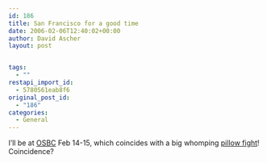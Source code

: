 ```yaml
---
id: 186
title: San Francisco for a good time
date: 2006-02-06T12:40:02+00:00
author: David Ascher
layout: post


tags:
  - ""
restapi_import_id:
  - 5780561eab8f6
original_post_id:
  - "186"
categories:
  - General
---
```

I&#8217;ll be at [OSBC](http://osbc.com/live/13/) Feb 14-15, which coincides with a big whomping [pillow fight](http://laughingsquid.com/2006/02/03/pillow-fight-in-san-francisco/)!&nbsp; Coincidence?
